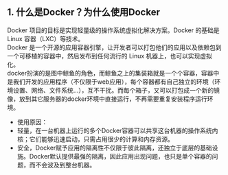 ## 1. 什么是Docker？为什么使用Docker
Docker 项目的目标是实现轻量级的操作系统虚拟化解决方案。Docker 的基础是 Linux 容器（LXC）等技术。
<br />Docker 是一个开源的应用容器引擎，让开发者可以打包他们的应用以及依赖包到一个可移植的容器中，然后发布到任何流行的 Linux 机器上，也可以实现虚拟化。
<br />docker扮演的是图中鲸鱼的角色，而鲸鱼之上的集装箱就是一个个容器，容器中是我们开发的应用程序（不仅限于web应用），每个容器都有自己独立的环境（环境设置、网络、文件系统…），互不干扰。而每个箱子，又可以打包成一个新的镜像，放到其它服务器的docker环境中直接运行，不再需要重复安装程序运行环境。
<br />
- 使用原因：
 - 轻量，在一台机器上运行的多个Docker容器可以共享这台机器的操作系统内核；它们能够迅速启动，只需占用很少的计算和内存资源。
 - 安全，Docker赋予应用的隔离性不仅限于彼此隔离，还独立于底层的基础设施。Docker默认提供最强的隔离，因此应用出现问题，也只是单个容器的问题，而不会波及到整台机器。
